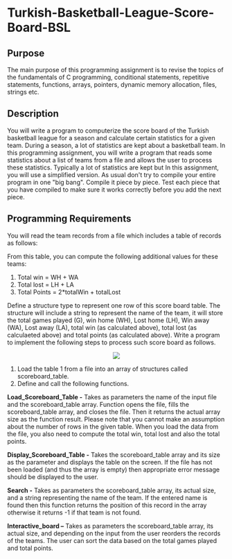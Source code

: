 # Turkish-Basketball-League-Score-Board-BSL

## Purpose
The main purpose of this programming assignment is to revise the topics of the fundamentals of C programming, conditional statements, repetitive statements, functions, arrays, pointers, dynamic memory allocation, files, strings etc.

## Description
You will write a program to computerize the score board of the Turkish basketball league for a season and calculate certain statistics for a given team. During a season, a lot of statistics are kept about a basketball team. In this programming assignment, you will write a program that reads some statistics about a list of teams from a file and allows the user to process these statistics. Typically a lot of statistics are kept but In this assignment, you will use a simplified version. As usual don't try to compile your entire program in one "big bang". Compile it piece by piece. Test each piece that you have compiled to make sure it works correctly before you add the next piece.

## Programming Requirements
You will read the team records from a file which includes a table of records as follows:

From this table, you can compute the following additional values for these teams:
       
1. Total win = WH + WA
2. Total lost = LH + LA
3. Total Points = 2*totalWin + totalLost
       
Define a structure type to represent one row of this score board table. The structure will include a string to represent the name of the team, it will store the total games played (G), win home (WH), Lost home (LH), Win away (WA), Lost away (LA), total win (as calculated above), total lost (as calculaeted above) and total points (as calculated above). Write a program to implement the following steps to process such score board as follows.

<p align="center"><img src="https://i.ibb.co/NWhSVkC/Capture.png"></p>

1. Load the table 1 from a file into an array of structures called scoreboard_table.
2. Define and call the following functions.

**Load_Scoreboard_Table -** Takes as parameters the name of the input file and the scoreboard_table array. Function opens the file, fills the scoreboard_table array, and closes the file. Then it returns the actual array size as the function result. Please note that you cannot make an assumption about the number of rows in the given table. When you load the data from the file, you also need to compute the total win, total lost and also the total points.

**Display_Scoreboard_Table -** Takes the scoreboard_table array and its size as the parameter and displays the table on the screen. If the file has not been loaded (and thus the array is empty) then appropriate error message should be displayed to the user.

**Search -** Takes as parameters the scoreboard_table array, its actual size, and a string representing the name of the team. If the entered name is found then this function returns the position of this record in the array otherwise it returns -1 if that team is not found.

**Interactive_board –** Takes as parameters the scoreboard_table array, its actual size, and depending on the input from the user reorders the records of the teams. The user can sort the data based on the total games played and total points.
